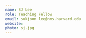 ```yaml
---
name: SJ Lee
role: Teaching Fellow
email: sukjoon_lee@hms.harvard.edu
website: 
photo: sj.jpg
---
```

